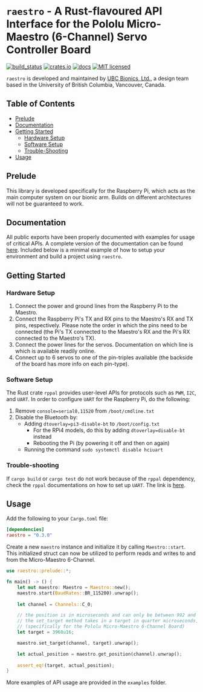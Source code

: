 # `raestro` - A Rust-flavoured API Interface for the Pololu Micro-Maestro (6-Channel) Servo Controller Board
[![build\_status](https://github.com/raunakab/raestro/actions/workflows/main.yml/badge.svg)](https://github.com/raunakab/raestro/actions/workflows/main.yml)
[![crates.io](https://meritbadge.herokuapp.com/raestro)](https://crates.io/crates/raestro)
[![docs](https://docs.rs/raestro/badge.svg)](https://docs.rs/crate/raestro)
[![MIT licensed](https://img.shields.io/badge/license-MIT-blue.svg)](LICENSE.md)

`raestro` is developed and maintained by [UBC Bionics, Ltd.](https://ubcbionics.com/), a design team based in the University of British Columbia, Vancouver, Canada.

## Table of Contents
- [Prelude](#Prelude)
- [Documentation](#Documentation)
- [Getting Started](#Getting-Started)
	- [Hardware Setup](#Hardware-Setup)
	- [Software Setup](#Software-Setup)
	- [Trouble-Shooting](#Trouble-Shooting)
- [Usage](#Usage)

## Prelude
This library is developed specifically for the Raspberry Pi, which acts as the main computer system on our bionic arm. Builds on different architectures will not be guaranteed to work.

## Documentation
All public exports have been properly documented with examples for usage of critical APIs.
A complete version of the documentation can be found [here](https://docs.rs/raestro).
Included below is a minimal example of how to setup your environment and build a project using `raestro`.

## Getting Started

### Hardware Setup
1. Connect the power and ground lines from the Raspberry Pi to the Maestro.
2. Connect the Raspberry Pi's TX and RX pins to the Maestro's RX and TX pins, respectively. Please note the order in which the pins need to be connected (the Pi's TX connected to the Maestro's RX and the Pi's RX connected to the Maestro's TX).
3. Connect the power lines for the servos. Documentation on which line is which is available readily online.
4. Connect up to 6 servos to one of the pin-triples available (the backside of the board has more info on each pin-type).

### Software Setup
The Rust crate `rppal` provides user-level APIs for protocols such as `PWM`, `I2C`, and `UART`.
In order to configure `UART` for the Raspberry Pi, do the following:
1. Remove `console=serial0,11520` from `/boot/cmdline.txt`
2. Disable the Bluetooth by:
	* Adding `dtoverlay=pi3-disable-bt` to `/boot/config.txt`
		* For the RPi4 models, do this by adding `dtoverlay=disable-bt` instead
		* Rebooting the Pi (by powering it off and then on again)
	* Running the command `sudo systemctl disable hciuart`

### Trouble-shooting
If `cargo build` or `cargo test` do not work because of the `rppal` dependency, check the `rppal` documentations on how to set up `UART`.
The link is [here](https://docs.rs/rppal/0.11.3/rppal/uart/index.html).

## Usage
Add the following to your `Cargo.toml` file:
```toml
[dependencies]
raestro = "0.3.0"
```
Create a new `maestro` instance and initialize it by calling `Maestro::start`.
This initialized struct can now be utilized to perform reads and writes to and from the Micro-Maestro 6-Channel.
```rust
use raestro::prelude::*;

fn main() -> () {
	let mut maestro: Maestro = Maestro::new();
	maestro.start(BaudRates::BR_115200).unwrap();
    
	let channel = Channels::C_0;

	// the position is in microseconds and can only be between 992 and 2000
	// the set_target method takes in a target in quarter microseconds, so multiply the desired value by 4
	// (specifically for the Pololu Micro-Maestro 6-Channel Board)
	let target = 3968u16;

	maestro.set_target(channel, target).unwrap();

	let actual_position = maestro.get_position(channel).unwrap();
	
	assert_eq!(target, actual_position);
}
```
More examples of API usage are provided in the `examples` folder.
